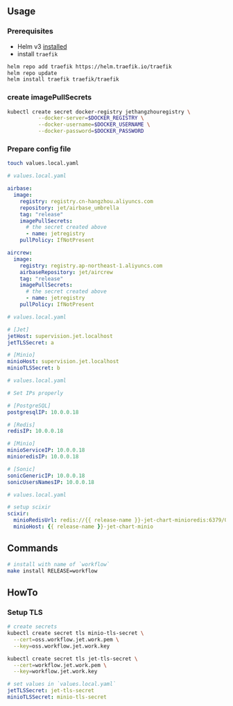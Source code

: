## Usage

### Prerequisites
- Helm v3 [installed](https://helm.sh/docs/using_helm/#installing-helm)
- install `traefik`

```bash
helm repo add traefik https://helm.traefik.io/traefik
helm repo update
helm install traefik traefik/traefik
````

### create imagePullSecrets
```bash
kubectl create secret docker-registry jethangzhouregistry \
          --docker-server=$DOCKER_REGISTRY \
          --docker-username=$DOCKER_USERNAME \
          --docker-password=$DOCKER_PASSWORD
```

### Prepare config file
```bash
touch values.local.yaml
```

```yaml
# values.local.yaml

airbase:
  image:
    registry: registry.cn-hangzhou.aliyuncs.com
    repository: jet/airbase_umbrella
    tag: "release"
    imagePullSecrets:
      # the secret created above
      - name: jetregistry
    pullPolicy: IfNotPresent

aircrew:
  image:
    registry: registry.ap-northeast-1.aliyuncs.com
    airbaseRepository: jet/aircrew
    tag: "release"
    imagePullSecrets:
      # the secret created above
      - name: jetregistry
    pullPolicy: IfNotPresent
```

```yaml
# values.local.yaml

# [Jet]
jetHost: supervision.jet.localhost
jetTLSSecret: a

# [Minio]
minioHost: supervision.jet.localhost
minioTLSSecret: b
```

```yaml
# values.local.yaml

# Set IPs properly

# [PostgreSQL]
postgresqlIP: 10.0.0.18

# [Redis]
redisIP: 10.0.0.18

# [Minio]
minioServiceIP: 10.0.0.18
minioredisIP: 10.0.0.18

# [Sonic]
sonicGenericIP: 10.0.0.18
sonicUsersNamesIP: 10.0.0.18
```

```yaml
# values.local.yaml

# setup scixir
scixir:
  minioRedisUrl: redis://{{ release-name }}-jet-chart-minioredis:6379/0
  minioHost: {{ release-name }}-jet-chart-minio
```

## Commands
```bash
# install with name of `workflow`
make install RELEASE=workflow
```

## HowTo

### Setup TLS
```bash
# create secrets
kubectl create secret tls minio-tls-secret \
  --cert=oss.workflow.jet.work.pem \
  --key=oss.workflow.jet.work.key

kubectl create secret tls jet-tls-secret \
  --cert=workflow.jet.work.pem \
  --key=workflow.jet.work.key
```
```yaml
# set values in `values.local.yaml`
jetTLSSecret: jet-tls-secret
minioTLSSecret: minio-tls-secret
```
